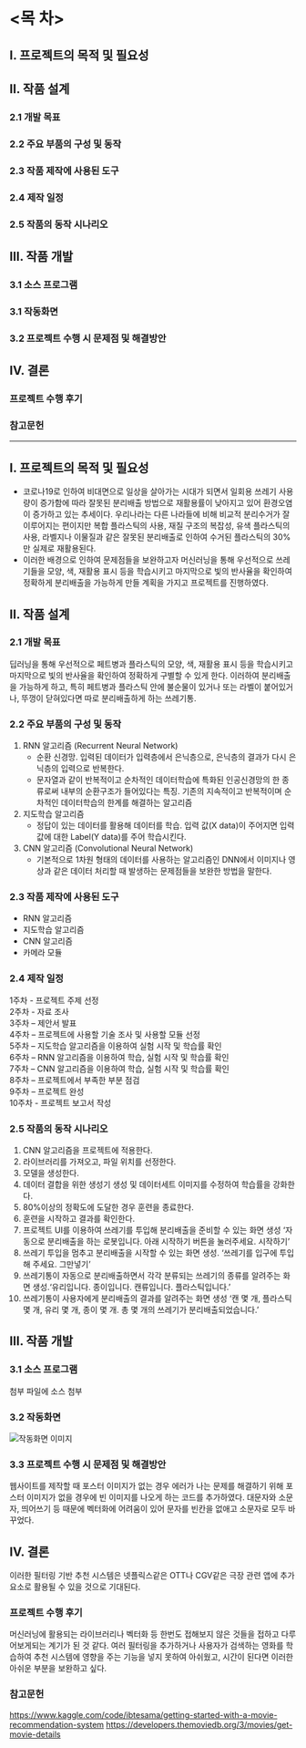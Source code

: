 # <목  차>

## Ⅰ. 프로젝트의 목적 및 필요성

## Ⅱ. 작품 설계
### 2.1 개발 목표
### 2.2 주요 부품의 구성 및 동작
### 2.3 작품 제작에 사용된 도구
### 2.4 제작 일정
### 2.5 작품의 동작 시나리오

## Ⅲ. 작품 개발
### 3.1 소스 프로그램
### 3.1 작동화면
### 3.2 프로젝트 수행 시 문제점 및 해결방안

## Ⅳ. 결론

### 프로젝트 수행 후기

### 참고문헌




--------------------------------------------------------------------------------------------------------------------------------------





## Ⅰ. 프로젝트의 목적 및 필요성
+ 코로나19로 인하여 비대면으로 일상을 살아가는 시대가 되면서 일회용 쓰레기 사용량이 증가함에 따라 잘못된 분리배출 방법으로 재활용률이 낮아지고 있어 환경오염이 증가하고 있는 추세이다. 우리나라는 다른 나라들에 비해 비교적 분리수거가 잘 이루어지는 편이지만 복합 플라스틱의 사용, 재질 구조의 복잡성, 유색 플라스틱의 사용, 라벨지나 이물질과 같은 잘못된 분리배출로 인하여 수거된 플라스틱의 30%만 실제로 재활용된다.
+ 이러한 배경으로 인하여 문제점들을 보완하고자 머신러닝을 통해 우선적으로 쓰레기들을 모양, 색, 재활용 표시 등을 학습시키고 마지막으로 빛의 반사율을 확인하여 정확하게 분리배출을 가능하게 만들 계획을 가지고 프로젝트를 진행하였다.

## Ⅱ. 작품 설계
### 2.1 개발 목표
 딥러닝을 통해 우선적으로 페트병과 플라스틱의 모양, 색, 재활용 표시 등을 학습시키고 마지막으로 빛의 반사율을 확인하여 정확하게 구별할 수 있게 한다. 이러하여 분리배출을 가능하게 하고, 특히 페트병과 플라스틱 안에 불순물이 있거나 또는 라벨이 붙어있거나, 뚜껑이 닫혀있다면 따로 분리배출하게 하는 쓰레기통.

### 2.2 주요 부품의 구성 및 동작
 1. RNN 알고리즘 (Recurrent Neural Network)
       - 순환 신경망. 입력된 데이터가 입력층에서 은닉층으로, 은닉층의 결과가 다시 은닉층의 입력으로 반복한다.
       - 문자열과 같이 반복적이고 순차적인 데이터학습에 특화된 인공신경망의 한 종류로써 내부의 순환구조가 들어있다는 특징. 기존의 지속적이고 반복적이며 순차적인 데이터학습의 한계를 해결하는 알고리즘
 2. 지도학습 알고리즘
       - 정답이 있는 데이터를 활용해 데이터를 학습. 입력 값(X data)이 주어지면 입력 값에 대한 Label(Y data)를 주어 학습시킨다.
 3. CNN 알고리즘 (Convolutional Neural Network)
       - 기본적으로 1차원 형태의 데이터를 사용하는 알고리즘인 DNN에서 이미지나 영상과 같은 데이터 처리할 때 발생하는 문제점들을 보완한 방법을 말한다.

### 2.3 작품 제작에 사용된 도구
- RNN 알고리즘
- 지도학습 알고리즘
- CNN 알고리즘
- 카메라 모듈

### 2.4 제작 일정
1주차 - 프로젝트 주제 선정  
2주차 - 자료 조사  
3주차 – 제안서 발표  
4주차 – 프로젝트에 사용할 기술 조사 및 사용할 모듈 선정  
5주차 – 지도학습 알고리즘을 이용하여 실험 시작 및 학습률 확인  
6주차 – RNN 알고리즘을 이용하여 학습, 실험 시작 및 학습률 확인  
7주차 – CNN 알고리즘을 이용하여 학습, 실험 시작 및 학습률 확인  
8주차 – 프로젝트에서 부족한 부분 점검  
9주차 – 프로젝트 완성  
10주차 - 프로젝트 보고서 작성

### 2.5 작품의 동작 시나리오
1. CNN 알고리즘을 프로젝트에 적용한다.
2. 라이브러리를 가져오고, 파일 위치를 선정한다.
3. 모델을 생성한다.
4. 데이터 결합을 위한 생성기 생성 및 데이터세트 이미지를 수정하여 학습률을 강화한다.
5. 80%이상의 정확도에 도달한 경우 훈련을 종료한다.
6. 훈련을 시작하고 결과를 확인한다.
7. 프로젝트 UI를 이용하여 쓰레기를 투입해 분리배출을 준비할 수 있는 화면 생성  ‘자동으로 분리배출을 하는 로봇입니다. 아래 시작하기 버튼을 눌러주세요. 시작하기’
8. 쓰레기 투입을 멈추고 분리배출을 시작할 수 있는 화면 생성.  ‘쓰레기를 입구에 투입해 주세요. 그만넣기’
9. 쓰레기통이 자동으로 분리배출하면서 각각 분류되는 쓰레기의 종류를 알려주는 화면 생성.‘유리입니다. 종이입니다. 캔류입니다. 플라스틱입니다.’
10. 쓰레기통이 사용자에게 분리배출의 결과를 알려주는 화면 생성 ‘캔 몇 개, 플라스틱 몇 개, 유리 몇 개, 종이 몇 개. 총 몇 개의 쓰레기가 분리배출되었습니다.’

## Ⅲ. 작품 개발
### 3.1 소스 프로그램
첨부 파일에 소스 첨부

### 3.2 작동화면
![작동화면 이미지](https://i.esdrop.com/d/f/3X5MiUW5Gr/lV3fvTUVny.png)

### 3.3 프로젝트 수행 시 문제점 및 해결방안
웹사이트를 제작할 때 포스터 이미지가 없는 경우 에러가 나는 문제를 해결하기 위해 포스터 이미지가 없을 경우에 빈 이미지를 나오게 하는 코드를 추가하였다.
대문자와 소문자, 띄어쓰기 등 때문에 벡터화에 어려움이 있어 문자를 빈칸을 없애고 소문자로 모두 바꾸었다.

## Ⅳ. 결론
이러한 필터링 기반 추천 시스템은 넷플릭스같은 OTT나 CGV같은 극장 관련 앱에 추가 요소로 활용될 수 있을 것으로 기대된다.

### 프로젝트 수행 후기
머신러닝에 활용되는 라이브러리나 벡터화 등 한번도 접해보지 않은 것들을 접하고 다루어보게되는 계기가 된 것 같다.
여러 필터링을 추가하거나 사용자가 검색하는 영화를 학습하여 추천 시스템에 영향을 주는 기능을 넣지 못하여 아쉬웠고, 시간이 된다면 이러한 아쉬운 부분을 보완하고 싶다.


### 참고문헌
https://www.kaggle.com/code/ibtesama/getting-started-with-a-movie-recommendation-system
https://developers.themoviedb.org/3/movies/get-movie-details
